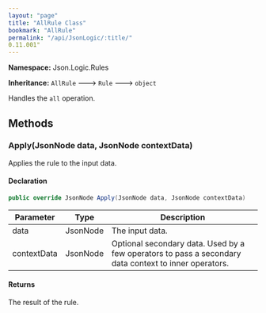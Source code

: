 ```yaml
---
layout: "page"
title: "AllRule Class"
bookmark: "AllRule"
permalink: "/api/JsonLogic/:title/"
0.11.001"
---
```

**Namespace:** Json.Logic.Rules

**Inheritance:**
`AllRule`
 🡒 
`Rule`
 🡒 
`object`

Handles the `all` operation.

## Methods

### Apply(JsonNode data, JsonNode contextData)

Applies the rule to the input data.

#### Declaration

```c#
public override JsonNode Apply(JsonNode data, JsonNode contextData)
```

| Parameter | Type | Description |
|---|---|---|
| data | JsonNode | The input data. |
| contextData | JsonNode | Optional secondary data.  Used by a few operators to pass a secondary     data context to inner operators. |


#### Returns

The result of the rule.


